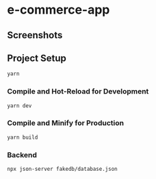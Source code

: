 # e-commerce-app

## Screenshots



## Project Setup

```sh
yarn
```

### Compile and Hot-Reload for Development

```sh
yarn dev
```

### Compile and Minify for Production

```sh
yarn build
```



### Backend 

```sh
npx json-server fakedb/database.json
```


